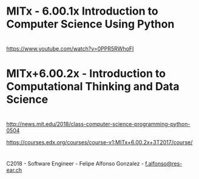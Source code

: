 # MITx - 6.00.1x Introduction to Computer Science Using Python
# 
https://www.youtube.com/watch?v=0PPR5RWhoFI

# MITx+6.00.2x - Introduction to Computational Thinking and Data Science
#

http://news.mit.edu/2018/class-computer-science-programming-python-0504

https://courses.edx.org/courses/course-v1:MITx+6.00.2x+3T2017/course/



#
C2018 - Software Engineer - Felipe Alfonso Gonzalez - f.alfonso@res-ear.ch
